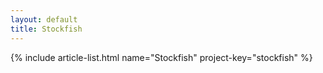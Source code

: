 ```yaml
---
layout: default
title: Stockfish
---
```


{% include article-list.html name="Stockfish" project-key="stockfish" %}
